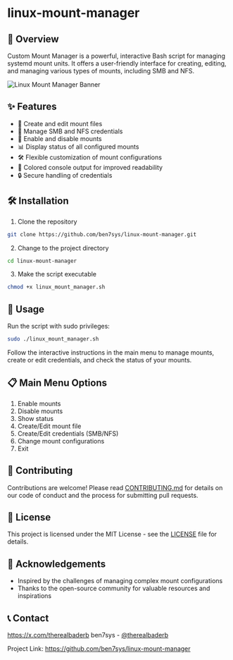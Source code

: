 # linux-mount-manager

## 🚀 Overview

Custom Mount Manager is a powerful, interactive Bash script for managing systemd mount units. It offers a user-friendly interface for creating, editing, and managing various types of mounts, including SMB and NFS.

![Linux Mount Manager Banner](https://#/banner-image.png)

## ✨ Features

- 📁 Create and edit mount files
- 🔐 Manage SMB and NFS credentials
- 🔄 Enable and disable mounts
- 📊 Display status of all configured mounts
- 🛠 Flexible customization of mount configurations
- 🎨 Colored console output for improved readability
- 🔒 Secure handling of credentials

## 🛠 Installation

1. Clone the repository
```bash
git clone https://github.com/ben7sys/linux-mount-manager.git
````

2. Change to the project directory

```bash
cd linux-mount-manager
```

3. Make the script executable

```bash
chmod +x linux_mount_manager.sh
```

## 🚀 Usage

Run the script with sudo privileges:

```bash
sudo ./linux_mount_manager.sh
```

Follow the interactive instructions in the main menu to manage mounts, create or edit credentials, and check the status of your mounts.

## 📋 Main Menu Options

1. Enable mounts
2. Disable mounts
3. Show status
4. Create/Edit mount file
5. Create/Edit credentials (SMB/NFS)
6. Change mount configurations
7. Exit

## 🤝 Contributing

Contributions are welcome! Please read [CONTRIBUTING.md](CONTRIBUTING.md) for details on our code of conduct and the process for submitting pull requests.

## 📜 License

This project is licensed under the MIT License - see the [LICENSE](LICENSE) file for details.

## 👏 Acknowledgements

- Inspired by the challenges of managing complex mount configurations
- Thanks to the open-source community for valuable resources and inspirations

## 📞 Contact
https://x.com/therealbaderb
ben7sys - [@therealbaderb](https://x.com/therealbaderb)

Project Link: <https://github.com/ben7sys/linux-mount-manager>
